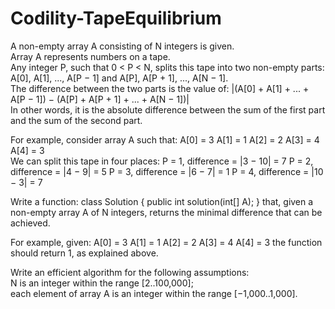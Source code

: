 # Codility-TapeEquilibrium
A non-empty array A consisting of N integers is given.</br>
Array A represents numbers on a tape.</br>
Any integer P, such that 0 < P < N, splits this tape into two non-empty parts: A[0], A[1], ..., A[P − 1] and A[P], A[P + 1], ..., A[N − 1].</br>
The difference between the two parts is the value of: |(A[0] + A[1] + ... + A[P − 1]) − (A[P] + A[P + 1] + ... + A[N − 1])|</br>
In other words, it is the absolute difference between the sum of the first part and the sum of the second part.

For example, consider array A such that:
A[0] = 3
A[1] = 1
A[2] = 2
A[3] = 4
A[4] = 3</br>
We can split this tape in four places:
P = 1, difference = |3 − 10| = 7
P = 2, difference = |4 − 9| = 5
P = 3, difference = |6 − 7| = 1
P = 4, difference = |10 − 3| = 7

Write a function:
class Solution { public int solution(int[] A); }
that, given a non-empty array A of N integers, returns the minimal difference that can be achieved.

For example, given:
A[0] = 3
A[1] = 1
A[2] = 2
A[3] = 4
A[4] = 3
the function should return 1, as explained above.

Write an efficient algorithm for the following assumptions:</br>
N is an integer within the range [2..100,000];</br>
each element of array A is an integer within the range [−1,000..1,000].
